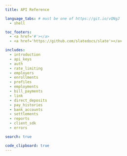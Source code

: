 ```yaml
---
title: API Reference

language_tabs: # must be one of https://git.io/vQNgJ
  - shell

toc_footers:
  - <a href='#'></a>
  - <a href='https://github.com/slatedocs/slate'></a>

includes:
  - introduction
  - api_keys
  - auth
  - rate_limiting
  - employers
  - enrollments
  - profiles
  - employments
  - bill_payments
  - link
  - direct_deposits
  - pay_histories
  - bank_accounts
  - settlements
  - reports
  - client_sdk
  - errors

search: true

code_clipboard: true
---
```


